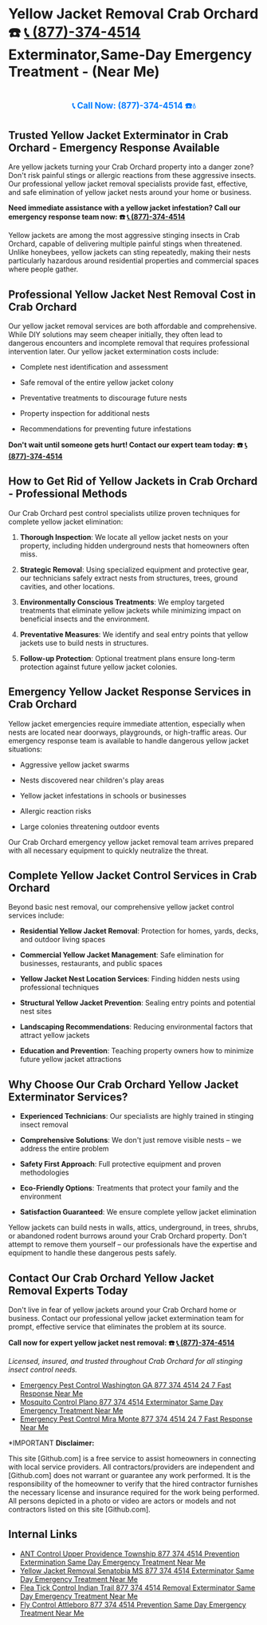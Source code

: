 # Yellow Jacket Removal Crab Orchard ☎️ [📞 (877)-374-4514](https://pest-control-4514.netlify.app) Exterminator,Same-Day Emergency Treatment - (Near Me)
# 

<p align="center" style="font-size: 1.2em; font-weight: bold; margin: 20px 0;">
  <a href="https://pest-control-4514.netlify.app" target="_blank" style="color: #007BFF; text-decoration: none;">📞 Call Now: (877)-374-4514 ☎️💧</a>
</p>

## Trusted Yellow Jacket Exterminator in Crab Orchard - Emergency Response Available

Are yellow jackets turning your Crab Orchard property into a danger zone? Don't risk painful stings or allergic reactions from these aggressive insects. Our professional yellow jacket removal specialists provide fast, effective, and safe elimination of yellow jacket nests around your home or business.

**Need immediate assistance with a yellow jacket infestation? Call our emergency response team now: ☎️ [📞 (877)-374-4514](https://pest-control-4514.netlify.app)**

Yellow jackets are among the most aggressive stinging insects in Crab Orchard, capable of delivering multiple painful stings when threatened. Unlike honeybees, yellow jackets can sting repeatedly, making their nests particularly hazardous around residential properties and commercial spaces where people gather.

## Professional Yellow Jacket Nest Removal Cost in Crab Orchard

Our yellow jacket removal services are both affordable and comprehensive. While DIY solutions may seem cheaper initially, they often lead to dangerous encounters and incomplete removal that requires professional intervention later. Our yellow jacket extermination costs include:

- Complete nest identification and assessment

- Safe removal of the entire yellow jacket colony

- Preventative treatments to discourage future nests

- Property inspection for additional nests

- Recommendations for preventing future infestations

**Don't wait until someone gets hurt! Contact our expert team today: ☎️ [📞 (877)-374-4514](https://pest-control-4514.netlify.app)**

## How to Get Rid of Yellow Jackets in Crab Orchard - Professional Methods

Our Crab Orchard pest control specialists utilize proven techniques for complete yellow jacket elimination:

1. **Thorough Inspection**: We locate all yellow jacket nests on your property, including hidden underground nests that homeowners often miss.

2. **Strategic Removal**: Using specialized equipment and protective gear, our technicians safely extract nests from structures, trees, ground cavities, and other locations.

3. **Environmentally Conscious Treatments**: We employ targeted treatments that eliminate yellow jackets while minimizing impact on beneficial insects and the environment.

4. **Preventative Measures**: We identify and seal entry points that yellow jackets use to build nests in structures.

5. **Follow-up Protection**: Optional treatment plans ensure long-term protection against future yellow jacket colonies.

## Emergency Yellow Jacket Response Services in Crab Orchard

Yellow jacket emergencies require immediate attention, especially when nests are located near doorways, playgrounds, or high-traffic areas. Our emergency response team is available to handle dangerous yellow jacket situations:

- Aggressive yellow jacket swarms

- Nests discovered near children's play areas

- Yellow jacket infestations in schools or businesses

- Allergic reaction risks

- Large colonies threatening outdoor events

Our Crab Orchard emergency yellow jacket removal team arrives prepared with all necessary equipment to quickly neutralize the threat.

## Complete Yellow Jacket Control Services in Crab Orchard

Beyond basic nest removal, our comprehensive yellow jacket control services include:

- **Residential Yellow Jacket Removal**: Protection for homes, yards, decks, and outdoor living spaces

- **Commercial Yellow Jacket Management**: Safe elimination for businesses, restaurants, and public spaces

- **Yellow Jacket Nest Location Services**: Finding hidden nests using professional techniques

- **Structural Yellow Jacket Prevention**: Sealing entry points and potential nest sites

- **Landscaping Recommendations**: Reducing environmental factors that attract yellow jackets

- **Education and Prevention**: Teaching property owners how to minimize future yellow jacket attractions

## Why Choose Our Crab Orchard Yellow Jacket Exterminator Services?

- **Experienced Technicians**: Our specialists are highly trained in stinging insect removal

- **Comprehensive Solutions**: We don't just remove visible nests – we address the entire problem

- **Safety First Approach**: Full protective equipment and proven methodologies

- **Eco-Friendly Options**: Treatments that protect your family and the environment

- **Satisfaction Guaranteed**: We ensure complete yellow jacket elimination

Yellow jackets can build nests in walls, attics, underground, in trees, shrubs, or abandoned rodent burrows around your Crab Orchard property. Don't attempt to remove them yourself – our professionals have the expertise and equipment to handle these dangerous pests safely.

## Contact Our Crab Orchard Yellow Jacket Removal Experts Today

Don't live in fear of yellow jackets around your Crab Orchard home or business. Contact our professional yellow jacket extermination team for prompt, effective service that eliminates the problem at its source.

**Call now for expert yellow jacket nest removal: ☎️ [📞 (877)-374-4514](https://pest-control-4514.netlify.app)**

*Licensed, insured, and trusted throughout Crab Orchard for all stinging insect control needs.*


- [Emergency Pest Control Washington GA 877 374 4514 24 7 Fast Response Near Me](https://github.com/allyoucaneatsushiin/pest-control/blob/main/Emergency-Pest-Control-Washington-GA-877-374-4514-24-7-Fast-Response-Near-Me.md)
- [Mosquito Control Plano 877 374 4514 Exterminator Same Day Emergency Treatment Near Me](https://github.com/allyoucaneatsushiin/pest-control/blob/main/Mosquito-Control-Plano-877-374-4514-Exterminator-Same-Day-Emergency-Treatment-Near-Me.md)
- [Emergency Pest Control Mira Monte 877 374 4514 24 7 Fast Response Near Me](https://github.com/allyoucaneatsushiin/pest-control/blob/main/Emergency-Pest-Control-Mira-Monte-877-374-4514-24-7-Fast-Response-Near-Me.md)


*IMPORTANT **Disclaimer:**  

This site [Github.com] is a free service to assist homeowners in connecting with local service providers. All contractors/providers are independent and [Github.com] does not warrant or guarantee any work performed. It is the responsibility of the homeowner to verify that the hired contractor furnishes the necessary license and insurance required for the work being performed. All persons depicted in a photo or video are actors or models and not contractors listed on this site [Github.com].


## Internal Links
- [ANT Control Upper Providence Township 877 374 4514 Prevention Extermination Same Day Emergency Treatment Near Me](https://github.com/allyoucaneatsushiin/pest-control/blob/main/ANT-Control-Upper-Providence-Township-877-374-4514-Prevention-Extermination-Same-Day-Emergency-Treatment-Near-Me.md)
- [Yellow Jacket Removal Senatobia MS 877 374 4514 Exterminator Same Day Emergency Treatment Near Me](https://github.com/allyoucaneatsushiin/pest-control/blob/main/Yellow-Jacket-Removal-Senatobia-MS-877-374-4514-Exterminator-Same-Day-Emergency-Treatment-Near-Me.md)
- [Flea Tick Control Indian Trail 877 374 4514 Removal Exterminator Same Day Emergency Treatment Near Me](https://github.com/allyoucaneatsushiin/pest-control/blob/main/Flea-Tick-Control-Indian-Trail-877-374-4514-Removal-Exterminator-Same-Day-Emergency-Treatment-Near-Me.md)
- [Fly Control Attleboro 877 374 4514 Prevention Same Day Emergency Treatment Near Me](https://github.com/allyoucaneatsushiin/pest-control/blob/main/Fly-Control-Attleboro-877-374-4514-Prevention-Same-Day-Emergency-Treatment-Near-Me.md)
